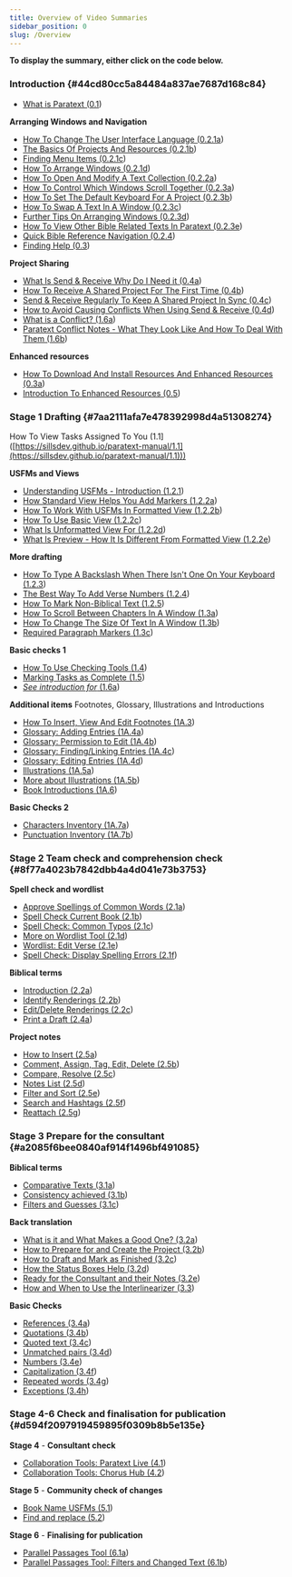 ```yaml
---
title: Overview of Video Summaries
sidebar_position: 0
slug: /Overview
---
```




**To display the summary, either click on the code below.**


### Introduction {#44cd80cc5a84484a837ae7687d168c84}

- [What is Paratext (0.1](https://sillsdev.github.io/paratext-manual/0.1))

**Arranging Windows and Navigation**

- [How To Change The User Interface Language (0.2.1a](https://sillsdev.github.io/paratext-manual/0.2.1a))
- [The Basics Of Projects And Resources (0.2.1b](https://sillsdev.github.io/paratext-manual/0.2.1b))
- [Finding Menu Items (0.2.1c](https://sillsdev.github.io/paratext-manual/0.2.1c))
- [How To Arrange Windows (0.2.1d](https://sillsdev.github.io/paratext-manual/0.2.1d))
- [How To Open And Modify A Text Collection (0.2.2a](https://sillsdev.github.io/paratext-manual/0.2.2a))
- [How To Control Which Windows Scroll Together (0.2.3a](https://sillsdev.github.io/paratext-manual/0.2.3a))
- [How To Set The Default Keyboard For A Project (0.2.3b](https://sillsdev.github.io/paratext-manual/0.2.3b))
- [How To Swap A Text In A Window (0.2.3c](https://sillsdev.github.io/paratext-manual/0.2.3c))
- [Further Tips On Arranging Windows (0.2.3d](https://sillsdev.github.io/paratext-manual/0.2.3d))
- [How To View Other Bible Related Texts In Paratext (0.2.3e](https://sillsdev.github.io/paratext-manual/0.2.3e))
- [Quick Bible Reference Navigation (0.2.4](https://sillsdev.github.io/paratext-manual/0.2.4))
- [Finding Help (0.3](https://sillsdev.github.io/paratext-manual/0.3))

**Project Sharing**

- [What Is Send & Receive Why Do I Need it (0.4a](https://sillsdev.github.io/paratext-manual/0.4a))
- [How To Receive A Shared Project For The First Time (0.4b](https://sillsdev.github.io/paratext-manual/0.4b))
- [Send & Receive Regularly To Keep A Shared Project In Sync (0.4c](https://sillsdev.github.io/paratext-manual/0.4c))
- [How to Avoid Causing Conflicts When Using Send & Receive (0.4d](https://sillsdev.github.io/paratext-manual/0.4d))
- [What is a Conflict? (1.6a](https://sillsdev.github.io/paratext-manual/1.6a))
- [Paratext Conflict Notes - What They Look Like And How To Deal With Them (1.6b](https://sillsdev.github.io/paratext-manual/1.6b))

**Enhanced resources**

- [How To Download And Install Resources And Enhanced Resources (0.3a](https://sillsdev.github.io/paratext-manual/0.3a))
- [Introduction To Enhanced Resources (0.5](https://sillsdev.github.io/paratext-manual/0.5))

### Stage 1 Drafting {#7aa2111afa7e478392998d4a51308274}


How To View Tasks Assigned To You (1.1]([https://sillsdev.github.io/paratext-manual/1.1](https://sillsdev.github.io/paratext-manual/1.1)))


**USFMs and Views**

- [Understanding USFMs - Introduction (1.2.1](https://sillsdev.github.io/paratext-manual/1.2.1))
- [How Standard View Helps You Add Markers (1.2.2a](https://sillsdev.github.io/paratext-manual/1.2.2a))
- [How To Work With USFMs In Formatted View (1.2.2b](https://sillsdev.github.io/paratext-manual/1.2.2b))
- [How To Use Basic View (1.2.2c](https://sillsdev.github.io/paratext-manual/1.2.2c))
- [What Is Unformatted View For (1.2.2d](https://sillsdev.github.io/paratext-manual/1.2.2d))
- [What Is Preview - How It Is Different From Formatted View (1.2.2e](https://sillsdev.github.io/paratext-manual/1.2.2e))

**More drafting**

- [How To Type A Backslash When There Isn't One On Your Keyboard (1.2.3](https://sillsdev.github.io/paratext-manual/1.2.3))
- [The Best Way To Add Verse Numbers (1.2.4](https://sillsdev.github.io/paratext-manual/1.2.4))
- [How To Mark Non-Biblical Text (1.2.5](https://sillsdev.github.io/paratext-manual/1.2.5))
- [How To Scroll Between Chapters In A Window (1.3a](https://sillsdev.github.io/paratext-manual/1.3a))
- [How To Change The Size Of Text In A Window (1.3b](https://sillsdev.github.io/paratext-manual/1.3b))
- [Required Paragraph Markers (1.3c](https://sillsdev.github.io/paratext-manual/1.3c))

**Basic checks 1**

- [How To Use Checking Tools (1.4](https://sillsdev.github.io/paratext-manual/1.4))
- [Marking Tasks as Complete (1.5](https://sillsdev.github.io/paratext-manual/1.5))
- [_See introduction for_](https://sillsdev.github.io/paratext-manual/1.6b)[ (1.6a](https://sillsdev.github.io/paratext-manual/1.6b))

**Additional items**
Footnotes, Glossary, Illustrations and Introductions

- [How To Insert, View And Edit Footnotes (1A.3](https://sillsdev.github.io/paratext-manual/1A.3))
- [Glossary: Adding Entries (1A.4a](https://sillsdev.github.io/paratext-manual/1A.4a))
- [Glossary: Permission to Edit (1A.4b](https://sillsdev.github.io/paratext-manual/1A.4b))
- [Glossary: Finding/Linking Entries (1A.4c](https://sillsdev.github.io/paratext-manual/1A.4c))
- [Glossary: Editing Entries (1A.4d](https://sillsdev.github.io/paratext-manual/1A.4d))
- [Illustrations (1A.5a](https://sillsdev.github.io/paratext-manual/1A.5a))
- [More about Illustrations (1A.5b](https://sillsdev.github.io/paratext-manual/1A.5b))
- [Book Introductions (1A.6](https://sillsdev.github.io/paratext-manual/1A.6))

**Basic Checks 2**

- [Characters Inventory (1A.7a](https://sillsdev.github.io/paratext-manual/1A.7a))
- [Punctuation Inventory (1A.7b](https://sillsdev.github.io/paratext-manual/1A.7b))

### Stage 2 Team check and comprehension check {#8f77a4023b7842dbb4a4d041e73b3753}


**Spell check and wordlist**

- [Approve Spellings of Common Words (2.1a](https://sillsdev.github.io/paratext-manual/2.1a))
- [Spell Check Current Book (2.1b](https://sillsdev.github.io/paratext-manual/2.1b))
- [Spell Check: Common Typos (2.1c](https://sillsdev.github.io/paratext-manual/2.1c))
- [More on Wordlist Tool (2.1d](https://sillsdev.github.io/paratext-manual/2.1d))
- [Wordlist: Edit Verse (2.1e](https://sillsdev.github.io/paratext-manual/2.1e))
- [Spell Check: Display Spelling Errors (2.1f](https://sillsdev.github.io/paratext-manual/2.1f))

**Biblical terms**

- [Introduction (2.2a](https://sillsdev.github.io/paratext-manual/2.2a))
- [Identify Renderings (2.2b](https://sillsdev.github.io/paratext-manual/2.2b))
- [Edit/Delete Renderings (2.2c](https://sillsdev.github.io/paratext-manual/2.2c))
- [Print a Draft (2.4a](https://sillsdev.github.io/paratext-manual/2.4a))

**Project notes**

- [How to Insert (2.5a](https://sillsdev.github.io/paratext-manual/2.5a))
- [Comment, Assign, Tag, Edit, Delete (2.5b](https://sillsdev.github.io/paratext-manual/2.5b))
- [Compare, Resolve (2.5c](https://sillsdev.github.io/paratext-manual/2.5c))
- [Notes List (2.5d](https://sillsdev.github.io/paratext-manual/2.5d))
- [Filter and Sort (2.5e](https://sillsdev.github.io/paratext-manual/2.5e))
- [Search and Hashtags (2.5f](https://sillsdev.github.io/paratext-manual/2.5f))
- [Reattach (2.5g](https://sillsdev.github.io/paratext-manual/2.5g))

### Stage 3 Prepare for the consultant {#a2085f6bee0840af914f1496bf491085}


**Biblical terms**

- [Comparative Texts (3.1a](https://sillsdev.github.io/paratext-manual/3.1a))
- [Consistency achieved (3.1b](https://sillsdev.github.io/paratext-manual/3.1b))
- [Filters and Guesses (3.1c](https://sillsdev.github.io/paratext-manual/3.1c))

**Back translation**

- [What is it and What Makes a Good One? (3.2a](https://sillsdev.github.io/paratext-manual/3.2a))
- [How to Prepare for and Create the Project (3.2b](https://sillsdev.github.io/paratext-manual/3.2b))
- [How to Draft and Mark as Finished (3.2c](https://sillsdev.github.io/paratext-manual/3.2c))
- [How the Status Boxes Help (3.2d](https://sillsdev.github.io/paratext-manual/3.2d))
- [Ready for the Consultant and their Notes (3.2e](https://sillsdev.github.io/paratext-manual/3.2e))
- [How and When to Use the Interlinearizer (3.3](https://sillsdev.github.io/paratext-manual/3.3))

**Basic Checks**

- [References (3.4a](https://sillsdev.github.io/paratext-manual/3.4a))
- [Quotations (3.4b](https://sillsdev.github.io/paratext-manual/3.4b))
- [Quoted text (3.4c](https://sillsdev.github.io/paratext-manual/3.4c))
- [Unmatched pairs (3.4d](https://sillsdev.github.io/paratext-manual/3.4d))
- [Numbers (3.4e](https://sillsdev.github.io/paratext-manual/3.4e))
- [Capitalization (3.4f](https://sillsdev.github.io/paratext-manual/3.4f))
- [Repeated words (3.4g](https://sillsdev.github.io/paratext-manual/3.4g))
- [Exceptions (3.4h](https://sillsdev.github.io/paratext-manual/3.4h))

### Stage 4-6 Check and finalisation for publication {#d594f2097919459895f0309b8b5e135e}


**Stage 4** - **Consultant check**

- [Collaboration Tools: Paratext Live (4.1](https://sillsdev.github.io/paratext-manual/4.1))
- [Collaboration Tools: Chorus Hub (4.2](https://sillsdev.github.io/paratext-manual/4.2))

**Stage 5** - **Community check of changes**

- [Book Name USFMs (5.1](https://sillsdev.github.io/paratext-manual/5.1))
- [Find and replace (5.2](https://sillsdev.github.io/paratext-manual/5.2))

**Stage 6** - **Finalising for publication**

- [Parallel Passages Tool (6.1a](https://sillsdev.github.io/paratext-manual/6.1a))
- [Parallel Passages Tool: Filters and Changed Text (6.1b](https://sillsdev.github.io/paratext-manual/6.1b))
